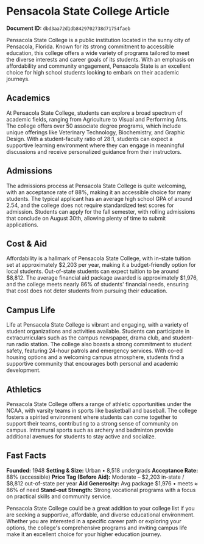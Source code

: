 # Pensacola State College Article

**Document ID:** `dbd3aa72d1db8429702738d71754faeb`

Pensacola State College is a public institution located in the sunny city of Pensacola, Florida. Known for its strong commitment to accessible education, this college offers a wide variety of programs tailored to meet the diverse interests and career goals of its students. With an emphasis on affordability and community engagement, Pensacola State is an excellent choice for high school students looking to embark on their academic journeys.

## Academics
At Pensacola State College, students can explore a broad spectrum of academic fields, ranging from Agriculture to Visual and Performing Arts. The college offers over 50 associate degree programs, which include unique offerings like Veterinary Technology, Biochemistry, and Graphic Design. With a student-faculty ratio of 28:1, students can expect a supportive learning environment where they can engage in meaningful discussions and receive personalized guidance from their instructors.

## Admissions
The admissions process at Pensacola State College is quite welcoming, with an acceptance rate of 88%, making it an accessible choice for many students. The typical applicant has an average high school GPA of around 2.54, and the college does not require standardized test scores for admission. Students can apply for the fall semester, with rolling admissions that conclude on August 30th, allowing plenty of time to submit applications.

## Cost & Aid
Affordability is a hallmark of Pensacola State College, with in-state tuition set at approximately $2,203 per year, making it a budget-friendly option for local students. Out-of-state students can expect tuition to be around $8,812. The average financial aid package awarded is approximately $1,976, and the college meets nearly 86% of students' financial needs, ensuring that cost does not deter students from pursuing their education.

## Campus Life
Life at Pensacola State College is vibrant and engaging, with a variety of student organizations and activities available. Students can participate in extracurriculars such as the campus newspaper, drama club, and student-run radio station. The college also boasts a strong commitment to student safety, featuring 24-hour patrols and emergency services. With co-ed housing options and a welcoming campus atmosphere, students find a supportive community that encourages both personal and academic development.

## Athletics
Pensacola State College offers a range of athletic opportunities under the NCAA, with varsity teams in sports like basketball and baseball. The college fosters a spirited environment where students can come together to support their teams, contributing to a strong sense of community on campus. Intramural sports such as archery and badminton provide additional avenues for students to stay active and socialize.

## Fast Facts
**Founded:** 1948
**Setting & Size:** Urban • 8,518 undergrads
**Acceptance Rate:** 88% (accessible)
**Price Tag (Before Aid):** Moderate – $2,203 in-state / $8,812 out-of-state per year
**Aid Generosity:** Avg package $1,976 • meets ≈ 86% of need
**Stand-out Strength:** Strong vocational programs with a focus on practical skills and community service.

Pensacola State College could be a great addition to your college list if you are seeking a supportive, affordable, and diverse educational environment. Whether you are interested in a specific career path or exploring your options, the college's comprehensive programs and inviting campus life make it an excellent choice for your higher education journey.
